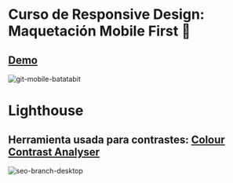 # Curso de Responsive Design: Maquetación Mobile First 🍇

## [Demo](https://johdasgran.github.io/batatabit/)

![git-mobile-batatabit](https://user-images.githubusercontent.com/69698539/147721822-c05683dc-2beb-445c-9126-1088f5061f00.gif)

# Lighthouse

## Herramienta usada para contrastes: [Colour Contrast Analyser](https://www.tpgi.com/color-contrast-checker//)

![seo-branch-desktop](https://user-images.githubusercontent.com/69698539/147721560-55870a9a-6e4f-412e-8e76-13f73ff96bd7.png)
